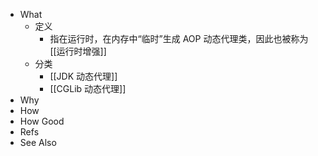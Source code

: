 - What
	- 定义
		- 指在运行时，在内存中“临时”生成 AOP 动态代理类，因此也被称为[[运行时增强]]
	- 分类
		- [[JDK 动态代理]]
		- [[CGLib 动态代理]]
- Why
- How
- How Good
- Refs
- See Also